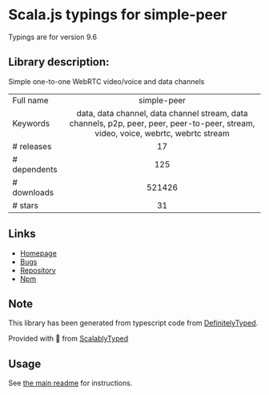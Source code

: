
# Scala.js typings for simple-peer

Typings are for version 9.6

## Library description:
Simple one-to-one WebRTC video/voice and data channels

|                    |                 |
| ------------------ | :-------------: |
| Full name          | simple-peer |
| Keywords           | data, data channel, data channel stream, data channels, p2p, peer, peer, peer-to-peer, stream, video, voice, webrtc, webrtc stream |
| # releases         | 17 |
| # dependents       | 125 |
| # downloads        | 521426 |
| # stars            | 31 |

## Links
- [Homepage](https://github.com/feross/simple-peer#readme)
- [Bugs](https://github.com/feross/simple-peer/issues)
- [Repository](https://github.com/feross/simple-peer)
- [Npm](https://www.npmjs.com/package/simple-peer)
    


## Note
This library has been generated from typescript code from [DefinitelyTyped](https://definitelytyped.org).

Provided with :purple_heart: from [ScalablyTyped](https://github.com/oyvindberg/ScalablyTyped)

## Usage
See [the main readme](../../readme.md) for instructions.


